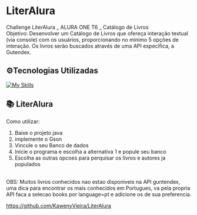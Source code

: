 # LiterAlura
Challenge LiterAlura _ ALURA ONE T6 _ Catálogo de Livros
<br>Objetivo:  Desenvolver um Catálogo de Livros que ofereça interação textual (via console) com os usuários, proporcionando no mínimo 5 opções de interação. Os livros serão buscados através de uma API específica, a Gutendex.<br>

<h2>⚙️Tecnologias Utilizadas</h2>

[![My Skills](https://skillicons.dev/icons?i=java,postgres,spring,idea,hibernate&theme=light)](https://skillicons.dev)

## 📚 LiterAlura 
Como utilizar: <br>
1. Baixe o projeto java<br>
2. implemente o Gson<br>
3. Vincule o seu Banco de dados
4. Inicie o programa e escolha a alternativa 1 e popule seu banco
5. Escolha as outras opcoes para perquisar os livros e autores ja populados <br>

<br>OBS: Muitos livros conhecidos nao estao disponiveis na API guntendex, uma dica para encontrar os mais conhecidos em Portugues, va pela propria API faca a selecao books por language=pt e adicione os de sua preferencia.

https://github.com/KawenyVieira/LiterAlura

